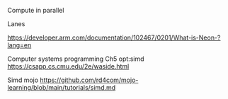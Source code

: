 Compute in parallel

Lanes

https://developer.arm.com/documentation/102467/0201/What-is-Neon-?lang=en

Computer systems programming Ch5 opt:simd
https://csapp.cs.cmu.edu/2e/waside.html

Simd mojo
https://github.com/rd4com/mojo-learning/blob/main/tutorials/simd.md
